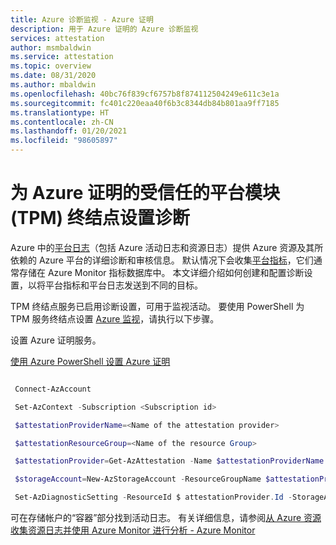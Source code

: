 ```yaml
---
title: Azure 诊断监视 - Azure 证明
description: 用于 Azure 证明的 Azure 诊断监视
services: attestation
author: msmbaldwin
ms.service: attestation
ms.topic: overview
ms.date: 08/31/2020
ms.author: mbaldwin
ms.openlocfilehash: 40bc76f839cf6757b8f874112504249e611c3e1a
ms.sourcegitcommit: fc401c220eaa40f6b3c8344db84b801aa9ff7185
ms.translationtype: HT
ms.contentlocale: zh-CN
ms.lasthandoff: 01/20/2021
ms.locfileid: "98605897"
---
```

# <a name="setting-up-diagnostics-with-trusted-platform-module-tpm-endpoint-of-azure-attestation"></a>为 Azure 证明的受信任的平台模块 (TPM) 终结点设置诊断

Azure 中的[平台日志](/azure/azure-monitor/platform/platform-logs-overview)（包括 Azure 活动日志和资源日志）提供 Azure 资源及其所依赖的 Azure 平台的详细诊断和审核信息。 默认情况下会收集[平台指标](/azure/azure-monitor/platform/data-platform-metrics)，它们通常存储在 Azure Monitor 指标数据库中。 本文详细介绍如何创建和配置诊断设置，以将平台指标和平台日志发送到不同的目标。 

TPM 终结点服务已启用诊断设置，可用于监视活动。 要使用 PowerShell 为 TPM 服务终结点设置 [Azure 监视](/azure/azure-monitor/overview)，请执行以下步骤。 

设置 Azure 证明服务。 

[使用 Azure PowerShell 设置 Azure 证明](/azure/attestation/quickstart-powershell#:~:text=%20Quickstart%3A%20Set%20up%20Azure%20Attestation%20with%20Azure,Register%20Microsoft.Attestation%20resource%20provider.%20Register%20the...%20More%20)

```powershell

 Connect-AzAccount 

 Set-AzContext -Subscription <Subscription id> 

 $attestationProviderName=<Name of the attestation provider> 

 $attestationResourceGroup=<Name of the resource Group> 

 $attestationProvider=Get-AzAttestation -Name $attestationProviderName -ResourceGroupName $attestationResourceGroup 

 $storageAccount=New-AzStorageAccount -ResourceGroupName $attestationProvider.ResourceGroupName -Name <Storage Account Name> -SkuName Standard_LRS -Location <Location> 

 Set-AzDiagnosticSetting -ResourceId $ attestationProvider.Id -StorageAccountId $ storageAccount.Id -Enabled $true 

```
可在存储帐户的“容器”部分找到活动日志。 有关详细信息，请参阅[从 Azure 资源收集资源日志并使用 Azure Monitor 进行分析 - Azure Monitor](/azure/azure-monitor/learn/tutorial-resource-logs)
